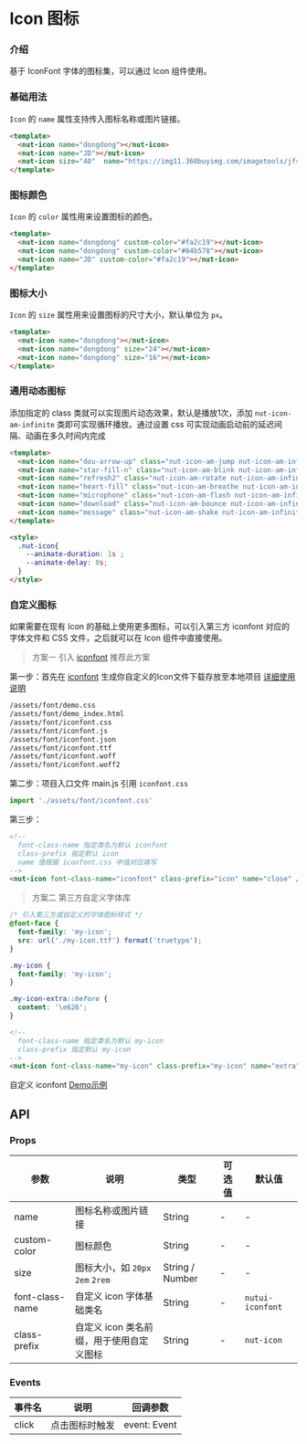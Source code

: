 # Icon 图标

### 介绍

基于 IconFont 字体的图标集，可以通过 Icon 组件使用。

### 基础用法

`Icon` 的 `name` 属性支持传入图标名称或图片链接。

```html
<template>
  <nut-icon name="dongdong"></nut-icon>
  <nut-icon name="JD"></nut-icon>
  <nut-icon size="40"  name="https://img11.360buyimg.com/imagetools/jfs/t1/137646/13/7132/1648/5f4c748bE43da8ddd/a3f06d51dcae7b60.png"></nut-icon>
</template>
```

### 图标颜色

`Icon` 的 `color` 属性用来设置图标的颜色。

```html
<template>
  <nut-icon name="dongdong" custom-color="#fa2c19"></nut-icon>
  <nut-icon name="dongdong" custom-color="#64b578"></nut-icon>
  <nut-icon name="JD" custom-color="#fa2c19"></nut-icon>
</template>
```

### 图标大小

`Icon` 的 `size` 属性用来设置图标的尺寸大小，默认单位为 `px`。

```html
<template>
  <nut-icon name="dongdong"></nut-icon>
  <nut-icon name="dongdong" size="24"></nut-icon>
  <nut-icon name="dongdong" size="16"></nut-icon>
</template>
```

### 通用动态图标

添加指定的 class 类就可以实现图片动态效果，默认是播放1次，添加 `nut-icon-am-infinite` 类即可实现循环播放。通过设置 css 可实现动画启动前的延迟间隔、动画在多久时间内完成

```html
<template>
  <nut-icon name="dou-arrow-up" class="nut-icon-am-jump nut-icon-am-infinite"></nut-icon>
  <nut-icon name="star-fill-n" class="nut-icon-am-blink nut-icon-am-infinite"></nut-icon>
  <nut-icon name="refresh2" class="nut-icon-am-rotate nut-icon-am-infinite"></nut-icon>
  <nut-icon name="heart-fill" class="nut-icon-am-breathe nut-icon-am-infinite"></nut-icon>
  <nut-icon name="microphone" class="nut-icon-am-flash nut-icon-am-infinite"></nut-icon>
  <nut-icon name="download" class="nut-icon-am-bounce nut-icon-am-infinite"></nut-icon>
  <nut-icon name="message" class="nut-icon-am-shake nut-icon-am-infinite"></nut-icon>
</template>

<style>
  .nut-icon{
    --animate-duration: 1s ;
    --animate-delay: 0s;
  }
</style>
```

### 自定义图标

如果需要在现有 Icon 的基础上使用更多图标，可以引入第三方 iconfont 对应的字体文件和 CSS 文件，之后就可以在 Icon 组件中直接使用。

> 方案一 引入 [iconfont](https://www.iconfont.cn/)   推荐此方案

第一步：首先在 [iconfont](https://www.iconfont.cn/) 生成你自定义的Icon文件下载存放至本地项目  [详细使用说明](https://www.iconfont.cn/help/detail?spm=a313x.7781069.1998910419.d8d11a391&helptype=code)

``` bash
/assets/font/demo.css
/assets/font/demo_index.html
/assets/font/iconfont.css
/assets/font/iconfont.js
/assets/font/iconfont.json
/assets/font/iconfont.ttf
/assets/font/iconfont.woff
/assets/font/iconfont.woff2
```

第二步：项目入口文件 main.js 引用 `iconfont.css`

``` javascript
import './assets/font/iconfont.css'
```

第三步：

```html
<!--
  font-class-name 指定类名为默认 iconfont
  class-prefix 指定默认 icon
  name 值根据 iconfont.css 中值对应填写
-->
<nut-icon font-class-name="iconfont" class-prefix="icon" name="close" />
```

> 方案二 第三方自定义字体库

```css
/* 引入第三方或自定义的字体图标样式 */
@font-face {
  font-family: 'my-icon';
  src: url('./my-icon.ttf') format('truetype');
}

.my-icon {
  font-family: 'my-icon';
}

.my-icon-extra::before {
  content: '\e626';
}
```

```html
<!--
  font-class-name 指定类名为默认 my-icon
  class-prefix 指定默认 my-icon
-->
<nut-icon font-class-name="my-icon" class-prefix="my-icon" name="extra" />

```

自定义 iconfont [Demo示例](https://github.com/jdf2e/nutui-demo/blob/master/vite/src/App.vue#L15)

## API

### Props

| 参数            | 说明                                    | 类型            | 可选值 | 默认值           |
|-----------------|---------------------------------------|-----------------|--------|------------------|
| name            | 图标名称或图片链接                      | String          | -      | -                |
| custom-color    | 图标颜色                                | String          | -      | -                |
| size            | 图标大小，如 `20px` `2em` `2rem`         | String / Number | -      | -                |
| font-class-name | 自定义 icon 字体基础类名                | String          | -      | `nutui-iconfont` |
| class-prefix    | 自定义 icon 类名前缀，用于使用自定义图标 | String          | -      | `nut-icon`       |

### Events

| 事件名 | 说明           | 回调参数     |
|--------|--------------|--------------|
| click  | 点击图标时触发 | event: Event |
